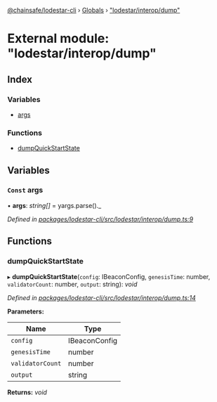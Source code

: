 [@chainsafe/lodestar-cli](../README.md) › [Globals](../globals.md) › ["lodestar/interop/dump"](_lodestar_interop_dump_.md)

# External module: "lodestar/interop/dump"

## Index

### Variables

* [args](_lodestar_interop_dump_.md#const-args)

### Functions

* [dumpQuickStartState](_lodestar_interop_dump_.md#dumpquickstartstate)

## Variables

### `Const` args

• **args**: *string[]* = yargs.parse()._

*Defined in [packages/lodestar-cli/src/lodestar/interop/dump.ts:9](https://github.com/ChainSafe/lodestar/blob/0cfbab631/packages/lodestar-cli/src/lodestar/interop/dump.ts#L9)*

## Functions

###  dumpQuickStartState

▸ **dumpQuickStartState**(`config`: IBeaconConfig, `genesisTime`: number, `validatorCount`: number, `output`: string): *void*

*Defined in [packages/lodestar-cli/src/lodestar/interop/dump.ts:14](https://github.com/ChainSafe/lodestar/blob/0cfbab631/packages/lodestar-cli/src/lodestar/interop/dump.ts#L14)*

**Parameters:**

Name | Type |
------ | ------ |
`config` | IBeaconConfig |
`genesisTime` | number |
`validatorCount` | number |
`output` | string |

**Returns:** *void*
